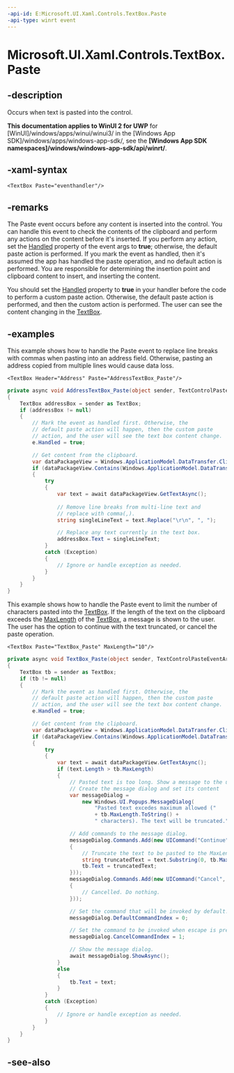 ```yaml
---
-api-id: E:Microsoft.UI.Xaml.Controls.TextBox.Paste
-api-type: winrt event
---
```


<!-- Event syntax
public event Windows.UI.Xaml.Controls.TextControlPasteEventHandler Paste
-->

# Microsoft.UI.Xaml.Controls.TextBox.Paste

## -description
Occurs when text is pasted into the control.

**This documentation applies to WinUI 2 for UWP** for [WinUI]/windows/apps/winui/winui3/ in the [Windows App SDK]/windows/apps/windows-app-sdk/, see the **[Windows App SDK namespaces]/windows/windows-app-sdk/api/winrt/**.

## -xaml-syntax
```xaml
<TextBox Paste="eventhandler"/>
```


## -remarks
The Paste event occurs before any content is inserted into the control. You can handle this event to check the contents of the clipboard and perform any actions on the content before it's inserted. If you perform any action, set the [Handled](textcontrolpasteeventargs_handled.md) property of the event args to **true**; otherwise, the default paste action is performed. If you mark the event as handled, then it's assumed the app has handled the paste operation, and no default action is performed. You are responsible for determining the insertion point and clipboard content to insert, and inserting the content.

You should set the [Handled](textcontrolpasteeventargs_handled.md) property to **true** in your handler before the code to perform a custom paste action. Otherwise, the default paste action is performed, and then the custom action is performed. The user can see the content changing in the [TextBox](textbox.md).



## -examples
This example shows how to handle the Paste event to replace line breaks with commas when pasting into an address field. Otherwise, pasting an address copied from multiple lines would cause data loss.

```xaml
<TextBox Header="Address" Paste="AddressTextBox_Paste"/>
```

```csharp
private async void AddressTextBox_Paste(object sender, TextControlPasteEventArgs e)
{
    TextBox addressBox = sender as TextBox;
    if (addressBox != null)
    {
        // Mark the event as handled first. Otherwise, the
        // default paste action will happen, then the custom paste
        // action, and the user will see the text box content change.
        e.Handled = true;

        // Get content from the clipboard.
        var dataPackageView = Windows.ApplicationModel.DataTransfer.Clipboard.GetContent();
        if (dataPackageView.Contains(Windows.ApplicationModel.DataTransfer.StandardDataFormats.Text))
        {
            try
            {
                var text = await dataPackageView.GetTextAsync();
                
                // Remove line breaks from multi-line text and
                // replace with comma(,).
                string singleLineText = text.Replace("\r\n", ", ");

                // Replace any text currently in the text box.
                addressBox.Text = singleLineText;
            }
            catch (Exception)
            {
                // Ignore or handle exception as needed.
            }
        }
    }
}
```

This example shows how to handle the Paste event to limit the number of characters pasted into the [TextBox](textbox.md). If the length of the text on the clipboard exceeds the [MaxLength](textbox_maxlength.md) of the [TextBox](textbox.md), a message is shown to the user. The user has the option to continue with the text truncated, or cancel the paste operation.

```xaml
<TextBox Paste="TextBox_Paste" MaxLength="10"/>
```

```csharp
private async void TextBox_Paste(object sender, TextControlPasteEventArgs e)
{
    TextBox tb = sender as TextBox;
    if (tb != null)
    {
        // Mark the event as handled first. Otherwise, the
        // default paste action will happen, then the custom paste
        // action, and the user will see the text box content change.
        e.Handled = true;

        // Get content from the clipboard.
        var dataPackageView = Windows.ApplicationModel.DataTransfer.Clipboard.GetContent();
        if (dataPackageView.Contains(Windows.ApplicationModel.DataTransfer.StandardDataFormats.Text))
        {
            try
            {
                var text = await dataPackageView.GetTextAsync();
                if (text.Length > tb.MaxLength)
                {
                    // Pasted text is too long. Show a message to the user.
                    // Create the message dialog and set its content
                    var messageDialog = 
                        new Windows.UI.Popups.MessageDialog(
                            "Pasted text excedes maximum allowed (" 
                            + tb.MaxLength.ToString() + 
                            " characters). The text will be truncated.");

                    // Add commands to the message dialog.
                    messageDialog.Commands.Add(new UICommand("Continue", (command) =>
                    {
                        // Truncate the text to be pasted to the MaxLength of the text box.
                        string truncatedText = text.Substring(0, tb.MaxLength);
                        tb.Text = truncatedText;
                    }));
                    messageDialog.Commands.Add(new UICommand("Cancel", (command) =>
                    {
                        // Cancelled. Do nothing.
                    }));

                    // Set the command that will be invoked by default.
                    messageDialog.DefaultCommandIndex = 0;

                    // Set the command to be invoked when escape is pressed.
                    messageDialog.CancelCommandIndex = 1;

                    // Show the message dialog.
                    await messageDialog.ShowAsync();
                }
                else
                {
                    tb.Text = text;
                }                          
            }
            catch (Exception)
            {
                // Ignore or handle exception as needed.
            }
        }
    }
}
```



## -see-also
